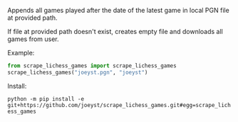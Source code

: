 Appends all games played after the date of the latest game in local PGN file at provided path. 

If file at provided path doesn't exist, creates empty file and downloads all games from user. 

Example: 
```python
from scrape_lichess_games import scrape_lichess_games 
scrape_lichess_games("joeyst.pgn", "joeyst")
```

Install: 

`python -m pip install -e git+https://github.com/joeyst/scrape_lichess_games.git#egg=scrape_lichess_games`
